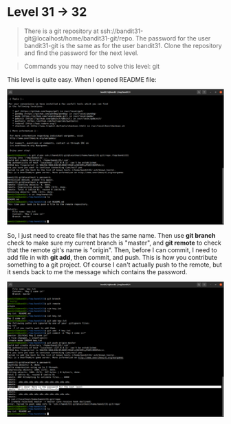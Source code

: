 # Level 31 -> 32
> There is a git repository at ssh://bandit31-git@localhost/home/bandit31-git/repo. The password for the user bandit31-git is the same as for the user bandit31. Clone the repository and find the password for the next level.

> Commands you may need to solve this level: git

This level is quite easy. When I opened README file:

![Sol](https://github.com/HenryNg101/ctf-write-ups/blob/main/Over_the_wire/Bandit/Level%2031%20-%3E%2032/Images/0.png)

So, I just need to create file that has the same name. Then use **git branch** check to make sure my current branch is "master", and **git remote** to check that the 
remote git's name is "origin". Then, before I can commit, I need to add file in with **git add**, then commit, and push. This is how you contribute something to a git project. 
Of course I can't actually push to the remote, but it sends back to me the message which contains the password.

![Sol](https://github.com/HenryNg101/ctf-write-ups/blob/main/Over_the_wire/Bandit/Level%2031%20-%3E%2032/Images/1.png)
